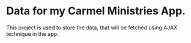 # Data for my Carmel Ministries App.
This project is used to store the data, that will be fetched using AJAX technique in the app.
